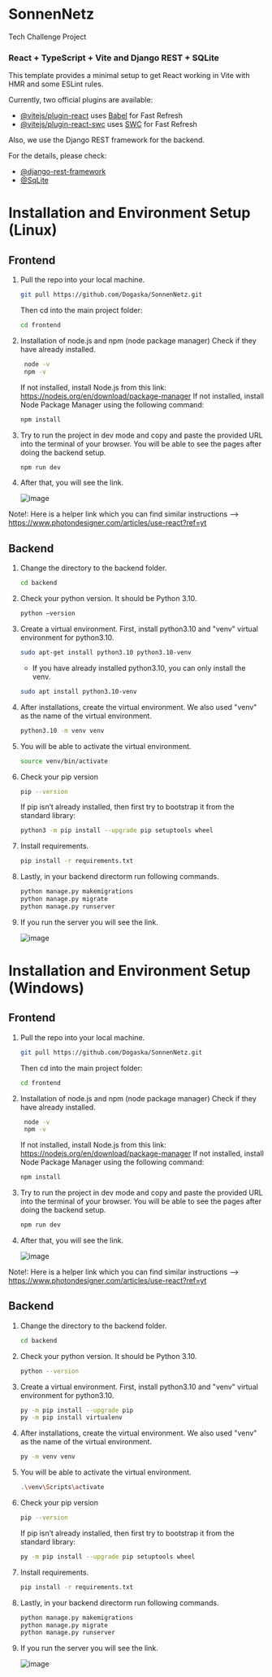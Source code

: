 # SonnenNetz
Tech Challenge Project
### React + TypeScript + Vite and Django REST + SQLite

This template provides a minimal setup to get React working in Vite with HMR and some ESLint rules.

Currently, two official plugins are available:

- [@vitejs/plugin-react](https://github.com/vitejs/vite-plugin-react/blob/main/packages/plugin-react/README.md) uses [Babel](https://babeljs.io/) for Fast Refresh
- [@vitejs/plugin-react-swc](https://github.com/vitejs/vite-plugin-react-swc) uses [SWC](https://swc.rs/) for Fast Refresh

Also, we use the Django REST framework for the backend.

For the details, please check:

- [@django-rest-framework](https://www.django-rest-framework.org/)
- [@SqLite](https://www.sqlite.org/whentouse.html)

# Installation and Environment Setup (Linux)
## Frontend
1. Pull the repo into your local machine.
   ```bash
   git pull https://github.com/Dogaska/SonnenNetz.git
   ```
   Then cd into the main project folder:
   ```bash
   cd frontend
   ```
   
2. Installation of node.js and npm (node package manager)
    Check if they have already installed.
   ```bash
    node -v
    npm -v
   ```
   If not installed, install Node.js from this link:
        https://nodejs.org/en/download/package-manager
   If not installed, install Node Package Manager using the following command:
   ```bash
   npm install
   ```

3.  Try to run the project in dev mode and copy and paste the provided URL into the terminal of your browser. You will be able to see the pages after doing the backend setup.
    ```bash
    npm run dev
    ```
 4. After that, you will see the link.
    
    ![image](https://github.com/user-attachments/assets/83efbe75-8cc3-42cb-9bed-7e27212def5e)

    
Note!: Here is a helper link which you can find similar instructions --> https://www.photondesigner.com/articles/use-react?ref=yt

## Backend
1.  Change the directory to the backend folder.
    ```bash
    cd backend
    ```
    
2.  Check your python version. It should be Python 3.10.
    ```bash
    python –version
    ```
    
3.  Create a virtual environment.
    First, install python3.10 and "venv" virtual environment for python3.10.
    ```bash
    sudo apt-get install python3.10 python3.10-venv
    ```
    
    - If you have already installed python3.10, you can only install the venv.
    ```bash
    sudo apt install python3.10-venv
    ```
    
4.  After installations, create the virtual environment. We also used "venv" as the name of the virtual environment.
    ```bash
    python3.10 -m venv venv
    ```
    
5.  You will be able to activate the virtual environment.
    ```bash
    source venv/bin/activate
    ```
    
6.  Check your pip version
    ```bash
    pip --version
    ```
    
    If pip isn’t already installed, then first try to bootstrap it from the standard library:
    ```bash
    python3 -m pip install --upgrade pip setuptools wheel
    ```
    
8.  Install requirements.
    ```bash
    pip install -r requirements.txt
    ```
    
9.  Lastly, in your backend directorm run following commands.
    ```bash
    python manage.py makemigrations
    python manage.py migrate
    python manage.py runserver
    ```
    
10. If you run the server you will see the link.
   
    ![image](https://github.com/user-attachments/assets/710d2415-9360-43dd-abd2-6e0ecf8f72ec)


# Installation and Environment Setup (Windows)
## Frontend
1. Pull the repo into your local machine.
   ```bash
   git pull https://github.com/Dogaska/SonnenNetz.git
   ```
   Then cd into the main project folder:
   ```bash
   cd frontend
   ```
   
2. Installation of node.js and npm (node package manager)
    Check if they have already installed.
   ```bash
    node -v
    npm -v
   ```
   If not installed, install Node.js from this link:
        https://nodejs.org/en/download/package-manager
   If not installed, install Node Package Manager using the following command:
   ```bash
   npm install
   ```

3.  Try to run the project in dev mode and copy and paste the provided URL into the terminal of your browser. You will be able to see the pages after doing the backend setup.
    ```bash
    npm run dev
    ```
 4. After that, you will see the link.
    
    ![image](https://github.com/user-attachments/assets/83efbe75-8cc3-42cb-9bed-7e27212def5e)

    
Note!: Here is a helper link which you can find similar instructions --> https://www.photondesigner.com/articles/use-react?ref=yt

## Backend
1.  Change the directory to the backend folder.
    ```bash
    cd backend
    ```
    
2.  Check your python version. It should be Python 3.10.
    ```bash
    python --version
    ```
    
3.  Create a virtual environment.
    First, install python3.10 and "venv" virtual environment for python3.10.
    ```bash
    py -m pip install --upgrade pip
    py -m pip install virtualenv
    ```
    
4.  After installations, create the virtual environment. We also used "venv" as the name of the virtual environment.
    ```bash
    py -m venv venv
    ```
    
5.  You will be able to activate the virtual environment.
    ```bash
    .\venv\Scripts\activate
    ```
    
6.  Check your pip version
    ```bash
    pip --version
    ```
    
    If pip isn’t already installed, then first try to bootstrap it from the standard library:
    ```bash
    py -m pip install --upgrade pip setuptools wheel
    ```
    
8.  Install requirements.
    ```bash
    pip install -r requirements.txt
    ```
    
9.  Lastly, in your backend directorm run following commands.
    ```bash
    python manage.py makemigrations
    python manage.py migrate
    python manage.py runserver
    ```
    
10. If you run the server you will see the link.
   
    ![image](https://github.com/user-attachments/assets/710d2415-9360-43dd-abd2-6e0ecf8f72ec)
